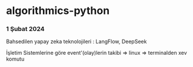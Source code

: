 # algorithmics-python

### 1 Şubat 2024 

Bahsedilen yapay zeka teknolojileri : LangFlow, DeepSeek

İşletim Sistemlerine göre event'(olay)lerin takibi => linux => terminalden xev komutu
